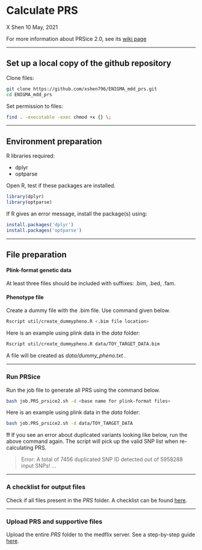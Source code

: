 Calculate PRS
================
X Shen
10 May, 2021

For more information about PRSice 2.0, see its [wiki
page](http://prsice.info/)

-----

## Set up a local copy of the github repository

Clone files:

``` bash
git clone https://github.com/xshen796/ENIGMA_mdd_prs.git
cd ENIGMA_mdd_prs
```

Set permission to files:

``` bash
find . -executable -exec chmod +x {} \;
```

-----

## Environment preparation

R libraries required:

  - dplyr
  - optparse

Open R, test if these packages are installed.

``` r
library(dplyr)
library(optparse)
```

If R gives an error message, install the package(s) using:

``` r
install.packages('dplyr')
install.packages('optparse')
```

-----

## File preparation

#### Plink-format genetic data

At least three files should be included with suffixes: .bim, .bed, .fam.

#### Phenotype file

Create a dummy file with the .bim file. Use command given below.

``` bash
Rscript util/create_dummypheno.R <.bim file location>
```

Here is an example using plink data in the *data* folder:

``` bash
Rscript util/create_dummypheno.R data/TOY_TARGET_DATA.bim
```

A file will be created as *data/dummy\_pheno.txt .*

-----

### Run PRSice

Run the job file to generate all PRS using the command below.

``` bash
bash job.PRS_prsice2.sh -d <base name for plink-format files>
```

Here is an example using plink data in the *data* folder:

``` bash
bash job.PRS_prsice2.sh -d data/TOY_TARGET_DATA
```

**\!\!** If you see an error about duplicated variants looking like
below, run the above command again. The script will pick up the valid
SNP list when re-calculating PRS.

> Error: A total of 7456 duplicated SNP ID detected out of 5958288 input
> SNPs\! …

-----

### A checklist for output files

Check if all files present in the *PRS* folder. A checklist can be found
[here](https://github.com/xshen796/ENIGMA_mdd_prs/blob/main/script/PREP_PRS/CheckList_output.md).

-----

### Upload PRS and supportive files

Upload the entire *PRS* folder to the medflix server. See a step-by-step
guide
[here](https://github.com/xshen796/ENIGMA_mdd_prs/blob/main/docs/Accessing%20your%20folder%20on%20MediaFlux%20ENIGMA%20MDD%20storage%20system%20updated%20Aug2020%5B2%5D.pdf).
